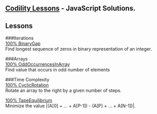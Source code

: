 ## [Codility Lessons](https://codility.com/programmers/lessons/)  - JavaScript Solutions.

Lessons
---------------
###Iterations  
[100% BinaryGap](https://github.com/alexpechkarev/codility-lessons-js/blob/master/BInaryGap.js)  
Find longest sequence of zeros in binary representation of an integer.

###Arrays  
[100% OddOccurrencesInArray](https://github.com/alexpechkarev/codility-lessons-js/blob/master/OddOccurrencesInArray.js)  
Find value that occurs in odd number of elements  

###Time Complexity  
[100% CyclicRotation](https://codility.com/programmers/task/cyclic_rotation/)  
Rotate an array to the right by a given number of steps.  

[100% TapeEquilibrium](https://codility.com/programmers/task/tape_equilibrium/)  
Minimize the value |(A[0] + ... + A[P-1]) - (A[P] + ... + A[N-1])|.
